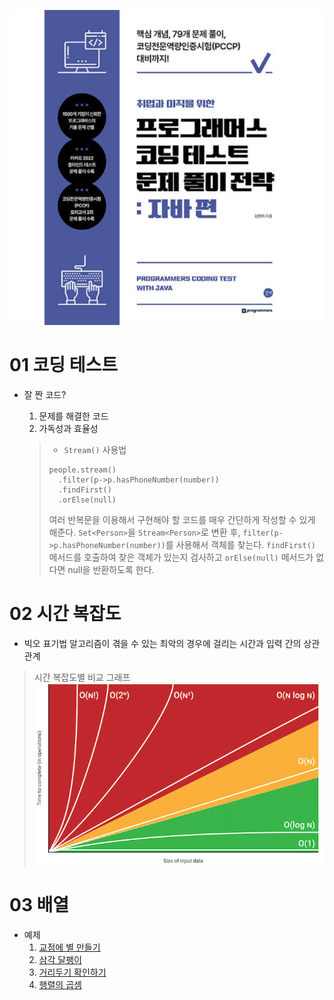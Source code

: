 ![Alt text](image.png)

# 01 코딩 테스트
- 잘 짠 코드?
    1. 문제를 해결한 코드
    2. 가독성과 효율성

    >- `Stream()` 사용법
    >```
    >people.stream()
    >   .filter(p->p.hasPhoneNumber(number))
    >   .findFirst()
    >   .orElse(null)
    >```
    >여러 반복문을 이용해서 구현해야 할 코드를 매우 간단하게 작성할 수 있게 해준다.
    `Set<Person>`을 `Stream<Person>`로 변환 후, `filter(p->p.hasPhoneNumber(number))`를 사용해서 객체를 찾는다. `findFirst()` 메서드를 호출하여 찾은 객체가 있는지 검사하고 `orElse(null)` 메서드가 없다면 null을 반환하도록 한다.

# 02 시간 복잡도
- 빅오 표기법
    알고리즘이 겪을 수 있는 최악의 경우에 걸리는 시간과 입력 간의 상관관계
>시간 복잡도별 비교 그래프
![Alt text](image-1.png)

# 03 배열
- 예제
    1. [교점에 별 만들기](https://school.programmers.co.kr/learn/courses/30/lessons/87377)
    2. [삼각 달팽이](https://school.programmers.co.kr/learn/courses/30/lessons/68645)
    3. [거리두기 확인하기](https://school.programmers.co.kr/learn/courses/30/lessons/81302)
    4. [행렬의 곱셈](https://school.programmers.co.kr/learn/courses/30/lessons/12949)
